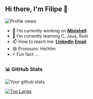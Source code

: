 ## Hi there, I'm Filipe 👋

![Profile views](https://gpvc.arturio.dev/CanIBeFii)

- 🔭 I’m currently working on **[Minishell]**
- 🌱 I’m currently learning C, Java, Rust
- 📫 How to reach me: **[Linkedln]**    **[Email]**
- 😄 Pronouns: He/Him
- ⚡ Fun fact: ...

### 📊 GitHub Stats

![Your github stats](https://github-readme-stats.vercel.app/api?username=CanIBeFii&show_icons=true&theme=github_dark)

[![Top Langs](https://github-readme-stats.vercel.app/api/top-langs/?username=CanIBeFii&theme=github_dark&layout=compact)](https://github.com/anuraghazra/github-readme-stats)

[Minishell]:https://github.com/micas2002/minishell
[Linkedln]:https://www.linkedin.com/in/filipe-vidal-mendes-ba982323a/
[Email]:filipe250502@gmail.com
